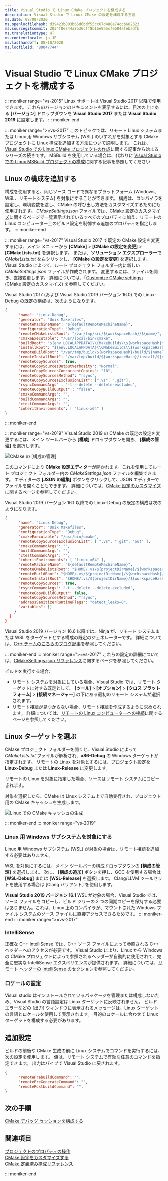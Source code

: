 ```yaml
---
title: Visual Studio で Linux CMake プロジェクトを構成する
description: Visual Studio で Linux CMake の設定を構成する方法
ms.date: 08/08/2020
ms.openlocfilehash: d39423b803b66d6bdf55cc67d488e74ccb682323
ms.sourcegitcommit: 2034f8e744a8b36cff8b15e9a5cfe684afebadfb
ms.translationtype: HT
ms.contentlocale: ja-JP
ms.lasthandoff: 08/10/2020
ms.locfileid: "88047744"
---
```

# <a name="configure-a-linux-cmake-project-in-visual-studio"></a>Visual Studio で Linux CMake プロジェクトを構成する

::: moniker range="vs-2015"
Linux サポートは Visual Studio 2017 以降で使用できます。 これらのバージョンのドキュメントを表示するには、目次の上にある **[バージョン]** ドロップダウンを **Visual Studio 2017** または **Visual Studio 2019** に設定します。
::: moniker-end

::: moniker range=">=vs-2017"
このトピックでは、リモート Linux システムまたは Linux 用 Windows サブシステム (WSL) のいずれかを対象とする CMake プロジェクトに Linux 構成を追加する方法について説明します。 これは、[Visual Studio での Linux CMake プロジェクトの作成](cmake-linux-project.md)に関する記事から始まるシリーズの続きです。 MSBuild を使用している場合は、代わりに [Visual Studio での Linux MSBuild プロジェクトの構成](configure-a-linux-project.md)に関する記事を参照してください

## <a name="add-a-linux-configuration"></a>Linux の構成を追加する

構成を使用すると、同じソース コードで異なるプラットフォーム (Windows、WSL、リモートシステム) を対象にすることができます。 構成は、コンパイラを設定し、環境変数を渡し、CMake の呼び出し方法をカスタマイズするためにも使用されます。 *CMakeSettings.json* ファイルでは、[CMake 設定のカスタマイズ](../build/customize-cmake-settings.md)に関するページで一覧表示されているすべてのプロパティに加え、リモートの Linux コンピューター上のビルド設定を制御する追加のプロパティを指定します。
::: moniker-end

::: moniker range="vs-2017"
Visual Studio 2017 で既定の CMake 設定を変更するには、メイン メニューから **[CMake]**  >  **[CMake の設定を変更]**  >  **[CMakeLists.txt]** を選択します。 または、**ソリューション エクスプローラー**で *CMakeLists.txt* を右クリックし、 **[CMake の設定を変更]** を選択します。 Visual Studio によって、ルート プロジェクト フォルダー内に新しい *CMakeSettings.json* ファイルが作成されます。 変更するには、ファイルを開き、直接変更します。 詳細については、「[Customize CMake settings](../build/customize-cmake-settings.md)」 (CMake 設定のカスタマイズ) を参照してください。

Visual Studio 2017 (および Visual Studio 2019 バージョン 16.0) での Linux-Debug の既定の構成は、次のようになります。

```json
{
      "name": "Linux-Debug",
      "generator": "Unix Makefiles",
      "remoteMachineName": "${defaultRemoteMachineName}",
      "configurationType": "Debug",
      "remoteCMakeListsRoot": "/var/tmp/src/${workspaceHash}/${name}",
      "cmakeExecutable": "/usr/local/bin/cmake",
      "buildRoot": "${env.LOCALAPPDATA}\\CMakeBuilds\\${workspaceHash}\\build\\${name}",
      "installRoot": "${env.LOCALAPPDATA}\\CMakeBuilds\\${workspaceHash}\\install\\${name}",
      "remoteBuildRoot": "/var/tmp/build/${workspaceHash}/build/${name}",
      "remoteInstallRoot": "/var/tmp/build/${workspaceHash}/install/${name}",
      "remoteCopySources": true,
      "remoteCopySourcesOutputVerbosity": "Normal",
      "remoteCopySourcesConcurrentCopies": "10",
      "remoteCopySourcesMethod": "rsync",
      "remoteCopySourcesExclusionList": [".vs", ".git"],
      "rsyncCommandArgs" : "-t --delete --delete-excluded",
      "remoteCopyBuildOutput" : "false",
      "cmakeCommandArgs": "",
      "buildCommandArgs": "",
      "ctestCommandArgs": "",
      "inheritEnvironments": [ "linux-x64" ]
}
```
::: moniker-end

::: moniker range="vs-2019"
Visual Studio 2019 の CMake の既定の設定を変更するには、メイン ツールバーから **[構成]** ドロップダウンを開き、 **[構成の管理]** を選択します。

![CMake の [構成の管理]](../build/media/vs2019-cmake-manage-configurations.png "CMake 構成ドロップダウン")

このコマンドにより **CMake 設定エディター**が開かれます。これを使用してルート プロジェクト フォルダー内の *CMakeSettings.json* ファイルを編集できます。 エディターの **[JSON の編集]** ボタンをクリックして、JSON エディターでファイルを開くこともできます。 詳細については、[CMake 設定のカスタマイズ](../build/customize-cmake-settings.md)に関するページを参照してください。

Visual Studio 2019 バージョン 16.1 以降での Linux-Debug の既定の構成は次のようになります。

```json
{
      "name": "Linux-Debug",
      "generator": "Unix Makefiles",
      "configurationType": "Debug",
      "cmakeExecutable": "/usr/bin/cmake",
      "remoteCopySourcesExclusionList": [ ".vs", ".git", "out" ],
      "cmakeCommandArgs": "",
      "buildCommandArgs": "",
      "ctestCommandArgs": "",
      "inheritEnvironments": [ "linux_x64" ],
      "remoteMachineName": "${defaultRemoteMachineName}",
      "remoteCMakeListsRoot": "$HOME/.vs/${projectDirName}/${workspaceHash}/src",
      "remoteBuildRoot": "$HOME/.vs/${projectDirName}/${workspaceHash}/out/build/${name}",
      "remoteInstallRoot": "$HOME/.vs/${projectDirName}/${workspaceHash}/out/install/${name}",
      "remoteCopySources": true,
      "rsyncCommandArgs": "-t --delete --delete-excluded",
      "remoteCopyBuildOutput": false,
      "remoteCopySourcesMethod": "rsync",
      "addressSanitizerRuntimeFlags": "detect_leaks=0",
      "variables": []
    }
  ]
}
```

Visual Studio 2019 バージョン 16.6 以降では、Ninja が、リモート システムまたは WSL をターゲットとする構成の既定のジェネレーターです。 詳細については、[C++ チームのこちらのブログ記事](https://devblogs.microsoft.com/cppblog/linux-development-with-visual-studio-first-class-support-for-gdbserver-improved-build-times-with-ninja-and-updates-to-the-connection-manager/)を参照してください。

::: moniker-end
::: moniker range=">=vs-2017"
これらの設定の詳細については、[CMakeSettings.json リファレンス](../build/cmakesettings-reference.md)に関するページを参照してください。

ビルドを実行する場合:
- リモート システムを対象にしている場合、Visual Studio では、リモート ターゲットに対する既定として、 **[ツール]** > **[オプション]** > **[クロス プラットフォーム]** > **[接続マネージャー]** の下にある最初のリモート システムが選択されます。
- リモート接続が見つからない場合、リモート接続を作成するように求められます。 詳細については、[リモートの Linux コンピューターへの接続](connect-to-your-remote-linux-computer.md)に関するページを参照してください。

## <a name="choose-a-linux-target"></a>Linux ターゲットを選ぶ

CMake プロジェクト フォルダーを開くと、Visual Studio によって *CMakeLists.txt* ファイルが解析され、**x86-Debug** の Windows ターゲットが指定されます。 リモートの Linux を対象とするには、プロジェクト設定を **Linux-Debug** または **Linux-Release** に変更します。

リモートの Linux を対象に指定した場合、ソースはリモート システムにコピーされます。

対象を選択したら、CMake は Linux システム上で自動実行され、プロジェクト用の CMake キャッシュを生成します。

![Linux での CMake キャッシュの生成](media/cmake-linux-1.png "Linux で CMake キャッシュを生成する")

::: moniker-end
::: moniker range="vs-2019"

### <a name="target-windows-subsystem-for-linux"></a>Linux 用 Windows サブシステムを対象にする

Linux 用 Windows サブシステム (WSL) が対象の場合は、リモート接続を追加する必要はありません。

WSL を対象にするには、メイン ツールバーの構成ドロップダウンの **[構成の管理]** を選択します。 次に、 **[構成の追加]** ボタンを押し、GCC を使用する場合は **[WSL-Debug]** または **[WSL-Release]** を選択します。 Clang/LLVM ツールセットを使用する場合は [Clang バリアント] を使用します。

**Visual Studio 2019 バージョン 16.1** WSL が対象の場合、Visual Studio では、ソース ファイルをコピーし、ビルド ツリーの 2 つの同期コピーを保持する必要はありません。これは、Linux 上のコンパイラが、マウントされた Windows ファイル システムのソース ファイルに直接アクセスできるためです。
::: moniker-end
::: moniker range=">=vs-2017"

### <a name="intellisense"></a>IntelliSense

正確な C++ IntelliSense では、C++ ソース ファイルによって参照される C++ ヘッダーへのアクセスが必要です。 Visual Studio により、Linux から Windows の CMake プロジェクトによって参照されるヘッダーが自動的に使用されて、完全に忠実な IntelliSense エクスペリエンスが提供されます。 詳細については、[リモート ヘッダーの IntelliSense](configure-a-linux-project.md#remote_intellisense) のセクションを参照してください。

### <a name="locale-setting"></a>ロケールの設定

Visual studio はインストールされているパッケージを管理または構成しないため、Visual Studio の言語設定は Linux ターゲットに反映されません。 ビルド エラーなどの [出力] ウィンドウに表示されるメッセージは、Linux ターゲットの言語とロケールを使用して表示されます。 目的のロケールに合わせて Linux ターゲットを構成する必要があります。

## <a name="additional-settings"></a>追加設定

ビルドの前後や CMake 生成の前に Linux システムでコマンドを実行するには、次の設定を使用します。 値は、リモート システムで有効な任意のコマンドを指定できます。 出力はパイプで Visual Studio に戻されます。

```json
{
      "remotePrebuildCommand": "",
      "remotePreGenerateCommand": "",
      "remotePostbuildCommand": "",
}
```

## <a name="next-steps"></a>次の手順

[CMake デバッグ セッションを構成する](../build/configure-cmake-debugging-sessions.md)

## <a name="see-also"></a>関連項目

[プロジェクトのプロパティの操作](../build/working-with-project-properties.md)<br/>
[CMake 設定をカスタマイズする](../build/customize-cmake-settings.md)<br/>
[CMake 定義済み構成リファレンス](../build/cmake-predefined-configuration-reference.md)

::: moniker-end
